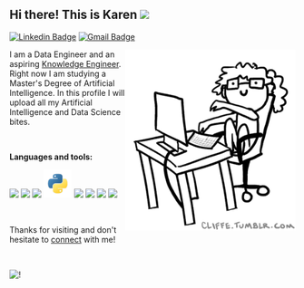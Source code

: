 ## Hi there! This is Karen <img src="https://media.giphy.com/media/hvRJCLFzcasrR4ia7z/giphy.gif" width="25px">

[![Linkedin Badge](https://img.shields.io/badge/-koliveros-blue?style=flat&logo=Linkedin&logoColor=white&link=https://www.linkedin.com/in/karen-oliveros-felez-757bba121/)](https://www.linkedin.com/in/karen-oliveros-felez-757bba121/)
[![Gmail Badge](https://img.shields.io/badge/-oliverosfelez-c14438?style=flat&logo=Gmail&logoColor=white&link=mailto:oliverosfelez@gmail.com)](mailto:oliverosfelez@gmail.com)


<img align="right" alt="GIF" src="https://github.com/koliverosf/koliverosf/blob/main/3Ayb.gif?raw=true" width="300" height="320" />
 
I am a Data Engineer and an aspiring [Knowledge Engineer](https://github.com/koliverosf). Right now I am studying a Master's Degree of Artificial Intelligence. In this profile I will upload all my Artificial Intelligence and Data Science bites. 

<br />

**Languages and tools:**

<code><img height="50" src="https://img.icons8.com/external-tal-revivo-color-tal-revivo/50/000000/external-neo4j-a-graph-database-management-system-developed-logo-color-tal-revivo.png"></code>
<code><img height="50" src="https://img.icons8.com/color/48/000000/graphql.png"></code>
<code><img height="50" src="https://img.icons8.com/color/50/000000/gremlin.png"></code>
<code><img height="50" src="https://raw.githubusercontent.com/github/explore/80688e429a7d4ef2fca1e82350fe8e3517d3494d/topics/python/python.png"></code>
<code><img height="50" src="https://img.icons8.com/fluency/50/000000/mysql-logo.png"></code>
<code><img height="50" src="https://img.icons8.com/color/48/000000/postgreesql.png"></code>
<code><img height="50" src="https://img.icons8.com/color/48/000000/git.png"></code>
<code><img height="50" src="https://raw.githubusercontent.com/jmnote/z-icons/master/svg/bash.svg"></code>


<br />

Thanks for visiting and don't hesitate to [connect](https://www.linkedin.com/in/karen-oliveros-felez-757bba121/) with me!

<br />



![!](https://komarev.com/ghpvc/?username=koliverosf&color=blueviolet&label=Visitors)
